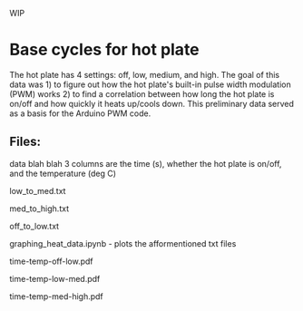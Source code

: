 WIP

# Base cycles for hot plate

The hot plate has 4 settings: off, low, medium, and high. The goal of this data was 1) to figure out how the hot plate's built-in pulse width modulation (PWM) works 2) to find a correlation between how long the hot plate is on/off and how quickly it heats up/cools down. This preliminary data served as a basis for the Arduino PWM code.

## Files:

data blah blah 3 columns are the time (s), whether the hot plate is on/off, and the temperature (deg C)

low_to_med.txt

med_to_high.txt

off_to_low.txt


graphing_heat_data.ipynb - plots the afformentioned txt files


time-temp-off-low.pdf

time-temp-low-med.pdf

time-temp-med-high.pdf


